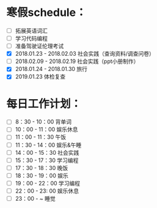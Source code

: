 
# 寒假schedule：
- [ ] 拓展英语词汇
- [ ] 学习代码编程
- [ ] 准备驾驶证伦理考试
- [x] 2018.01.23 - 2018.02.03 社会实践（查询资料/调查问卷）
- [ ] 2018.02.09 - 2018.02.19 社会实践（ppt小册制作）
- [x] 2018.01.24 - 2018.01.30 旅行
- [x] 2019.01.23 体检复查
# 每日工作计划：
- [ ] 8：30 - 10：00 背单词
- [ ] 10：00 - 11：00 娱乐休息
- [ ] 11：00 - 11：30 午饭
- [ ] 11：30 - 14：00 娱乐&午睡
- [ ] 14：00 - 15：30 社会实践
- [ ] 15：30 - 17：30 学习编程
- [ ] 17：30 - 18：30 晚饭
- [ ] 18：30 - 19：00 娱乐
- [ ] 19：00 - 22：00 学习编程
- [ ] 22：00 - 23: 00 娱乐休息
- [ ] 23：00 - ~ 睡觉

